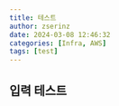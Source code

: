 ```yaml
---
title: 테스트
author: zserinz
date: 2024-03-08 12:46:32
categories: [Infra, AWS]
tags: [test]
---
```


## 입력 테스트
